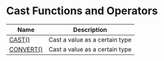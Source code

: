 # **Cast Functions and Operators**

| Name | Description|
|---|-----|
| [CAST()](cast.md) | Cast a value as a certain type |
| [CONVERT()](convert.md) | Cast a value as a certain type |
